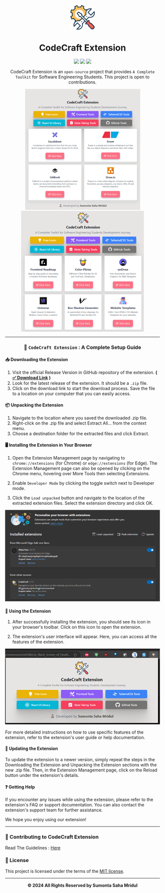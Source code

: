 <div align ="center">
  <img src="./public/tools.png" width="80px"><h1>CodeCraft Extension</h1>

![](https://img.shields.io/badge/React-20232A?style=for-the-badge&logo=react&logoColor=61DAFB)
![](https://img.shields.io/badge/Tailwind_CSS-38B2AC?style=for-the-badge&logo=tailwind-css&logoColor=whitee)
![](https://img.shields.io/badge/Node.js-43853D?style=for-the-badge&logo=node.js&logoColor=white)

CodeCraft Extension is an `open-source` project that provides `A Complete Toolkit` for Software Engineering Students. This project is open to contributions.

<p float="center">
  <img src="./assets/image1.png" width="375" /> 
  <img src="./assets/image.png" width="400" />
</p>

</div>

<hr>

<div align="center">

### 📝 `CodeCraft Extension` : A Complete Setup Guide

</div>

#### 📥 Downloading the Extension

1. Visit the official Release Version in GitHub repository of the extension. **( [✅ Download Link](https://github.com/Sumonta056/CodeCraft-Extension/releases/download/CodeCraft/CodeCraft.Extension.zip) )**
2. Look for the latest release of the extension. It should be a `.zip` file.
3. Click on the download link to start the download process. Save the file to a location on your computer that you can easily access.

#### 📦 Unpacking the Extension

1. Navigate to the location where you saved the downloaded .zip file.
2. Right-click on the .zip file and select Extract All... from the context menu.
3. Choose a destination folder for the extracted files and click Extract.

#### 🖥️ Installing the Extension in Your Browser

1. Open the Extension Management page by navigating to `chrome://extensions` (for Chrome) or `edge://extensions` (for Edge). The Extension Management page can also be opened by clicking on the Chrome menu, hovering over More Tools then selecting Extensions.

2. Enable `Developer Mode` by clicking the toggle switch next to Developer mode.

3. Click the `Load unpacked` button and navigate to the location of the extracted extension files. Select the extension directory and click OK.

![alt text](./assets/image-1.png)

#### 🚀 Using the Extension

1. After successfully installing the extension, you should see its icon in your browser's toolbar. Click on this icon to open the extension.

2. The extension's user interface will appear. Here, you can access all the features of the extension.

![alt text](./assets/image21.png)

For more detailed instructions on how to use specific features of the extension, refer to the extension's user guide or help documentation.

#### 🔄 Updating the Extension

To update the extension to a newer version, simply repeat the steps in the Downloading the Extension and Unpacking the Extension sections with the new .zip file. Then, in the Extension Management page, click on the Reload button under the extension's details.

#### ❓ Getting Help

If you encounter any issues while using the extension, please refer to the extension's FAQ or support documentation. You can also contact the extension's support team for further assistance.

We hope you enjoy using our extension!

<hr>

### 🛂 Contributing to CodeCraft Extension

Read The Guidelines : <a href="https://github.com/Sumonta056/GitHub-Follower-Notification-Action-Bot/blob/main/Contribution.md">Here</a>

### 🔖 License

This project is licensed under the terms of the [MIT license](./LICENSE).

<hr>

<div align="center">
<strong>&copy; 2024 All Rights Reserved by Sumonta Saha Mridul</strong>
</div>
